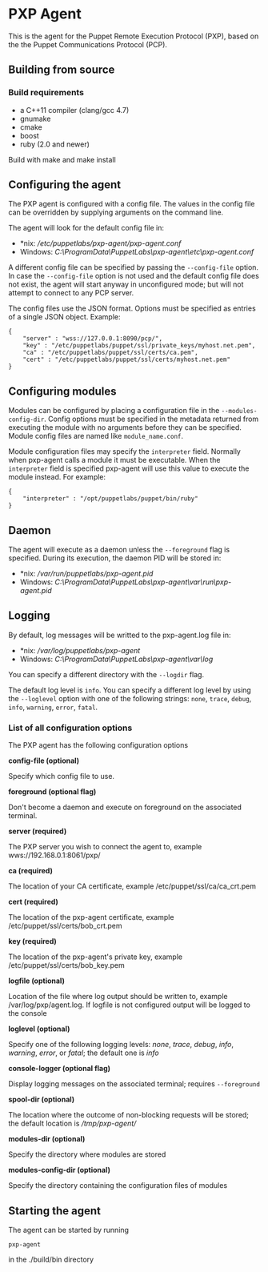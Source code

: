 # PXP Agent

This is the agent for the Puppet Remote Execution Protocol (PXP), based on the
the Puppet Communications Protocol (PCP).

## Building from source

### Build requirements
 - a C++11 compiler (clang/gcc 4.7)
 - gnumake
 - cmake
 - boost
 - ruby (2.0 and newer)

Build with make and make install

## Configuring the agent

The PXP agent is configured with a config file. The values in the config file
can be overridden by supplying arguments on the command line.

The agent will look for the default config file in:
 - \*nix: */etc/puppetlabs/pxp-agent/pxp-agent.conf*
 - Windows: *C:\ProgramData\PuppetLabs\pxp-agent\etc\pxp-agent.conf*

A different config file can be specified by passing the `--config-file` option.
In case the `--config-file` option is not used and the default config file does
not exist, the agent will start anyway in unconfigured mode; but will not
attempt to connect to any PCP server.

The config files use the JSON format. Options must be specified as entries of a
single JSON object. Example:

```
{
    "server" : "wss://127.0.0.1:8090/pcp/",
    "key" : "/etc/puppetlabs/puppet/ssl/private_keys/myhost.net.pem",
    "ca" : "/etc/puppetlabs/puppet/ssl/certs/ca.pem",
    "cert" : "/etc/puppetlabs/puppet/ssl/certs/myhost.net.pem"
}
```

## Configuring modules

Modules can be configured by placing a configuration file in the
`--modules-config-dir`. Config options must be specified in the metadata returned
from executing the module with no arguments before they can be specified. Module
config files are named like `module_name.conf`.

Module configuration files may specify the `interpreter` field. Normally when
pxp-agent calls a module it must be executable. When the `interpreter` field
is specified pxp-agent will use this value to execute the module instead. For
example:

```
{
    "interpreter" : "/opt/puppetlabs/puppet/bin/ruby"
}
```

## Daemon

The agent will execute as a daemon unless the `--foreground` flag is specified.
During its execution, the daemon PID will be stored in:
 - \*nix: */var/run/puppetlabs/pxp-agent.pid*
 - Windows: *C:\ProgramData\PuppetLabs\pxp-agent\var\run\pxp-agent.pid*

## Logging

By default, log messages will be writted to the pxp-agent.log file in:
 - \*nix: */var/log/puppetlabs/pxp-agent*
 - Windows: *C:\ProgramData\PuppetLabs\pxp-agent\var\log*

You can specify a different directory with the `--logdir` flag.

The default log level is `info`. You can specify a different log level by
using the `--loglevel` option with one of the following strings: `none`,
`trace`, `debug`, `info`, `warning`, `error`, `fatal`.

### List of all configuration options

The PXP agent has the following configuration options

**config-file (optional)**

Specify which config file to use.

**foreground (optional flag)**

Don't become a daemon and execute on foreground on the associated terminal.

**server (required)**

The PXP server you wish to connect the agent to, example wws://192.168.0.1:8061/pxp/

**ca (required)**

The location of your CA certificate, example /etc/puppet/ssl/ca/ca_crt.pem

**cert (required)**

The location of the pxp-agent certificate, example /etc/puppet/ssl/certs/bob_crt.pem

**key (required)**

The location of the pxp-agent's private key, example /etc/puppet/ssl/certs/bob_key.pem

**logfile (optional)**

Location of the file where log output should be written to, example /var/log/pxp/agent.log.
If logfile is not configured output will be logged to the console

**loglevel (optional)**

Specify one of the following logging levels: *none*, *trace*, *debug*, *info*,
*warning*, *error*, or *fatal*; the default one is *info*

**console-logger (optional flag)**

Display logging messages on the associated terminal; requires `--foreground`

**spool-dir (optional)**

The location where the outcome of non-blocking requests will be stored; the
default location is */tmp/pxp-agent/*

**modules-dir (optional)**

Specify the directory where modules are stored

**modules-config-dir (optional)**

Specify the directory containing the configuration files of modules

## Starting the agent

The agent can be started by running
```
pxp-agent
```
in the ./build/bin directory
